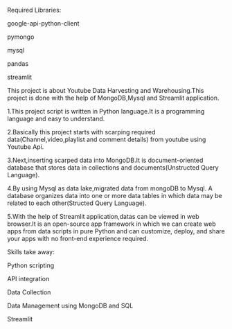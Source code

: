 Required Libraries:

google-api-python-client 

pymongo

mysql

pandas


streamlit




This project is about Youtube Data Harvesting and Warehousing.This project is done with the help of MongoDB,Mysql and Streamlit application.

1.This project script is written in Python language.It is a programming language and easy to understand.

2.Basically this project starts with scarping required data(Channel,video,playlist and comment details) from youtube using Youtube Api.

3.Next,inserting scarped data into MongoDB.It is document-oriented database that stores data in collections and documents(Unstructed Query Language).

4.By using Mysql as data lake,migrated data from mongoDB to Mysql. A database organizes data into one or more data tables in which data may be related to each other(Structed Query Language).

5.With the help of Streamlit application,datas can be viewed in web browser.It is an open-source app framework in which we can create web apps from data scripts in pure Python and  can customize, deploy, and share your apps with no front-end experience required.



Skills take away:

Python scripting

API integration

Data Collection

Data Management using MongoDB and SQL

Streamlit
